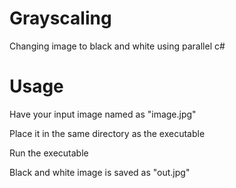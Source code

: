 # Grayscaling
Changing image to black and white using parallel c#

# Usage
Have your input image named as "image.jpg"

Place it in the same directory as the executable

Run the executable

Black and white image is saved as "out.jpg"
